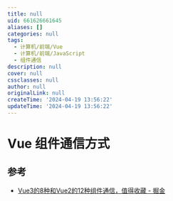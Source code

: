 ```yaml
---
title: null
uid: 661626661645
aliases: []
categories: null
tags:
  - 计算机/前端/Vue
  - 计算机/前端/JavaScript
  - 组件通信
description: null
cover: null
cssclasses: null
author: null
originalLink: null
createTime: '2024-04-19 13:56:22'
updateTime: '2024-04-19 13:56:22'
---
```


# Vue 组件通信方式

## 参考

- [Vue3的8种和Vue2的12种组件通信，值得收藏 - 掘金](https://juejin.cn/post/6999687348120190983)

